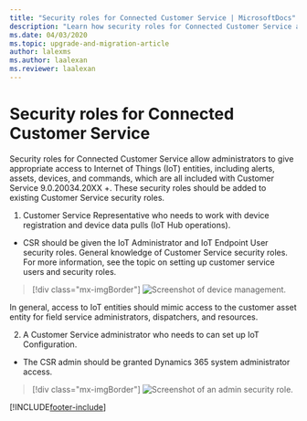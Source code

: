 ```yaml
---
title: "Security roles for Connected Customer Service | MicrosoftDocs"
description: "Learn how security roles for Connected Customer Service allow administrators to give appropriate access to Internet of Things (IoT) entities."
ms.date: 04/03/2020
ms.topic: upgrade-and-migration-article
author: lalexms
ms.author: laalexan
ms.reviewer: laalexan
---
```


# Security roles for Connected Customer Service

Security roles for Connected Customer Service allow administrators to give appropriate access to Internet of Things (IoT) entities, including alerts, assets, devices, and commands, which are all included with Customer Service 9.0.20034.20XX +. These security roles should be added to existing Customer Service security roles. 

1. Customer Service Representative who needs to work with device registration and device data pulls (IoT Hub operations). 
- CSR should be given the IoT Administrator and IoT Endpoint User security roles. General knowledge of Customer Service security roles. For more information, see the topic on setting up customer service users and security roles. 

> [!div class="mx-imgBorder"]
> ![Screenshot of device management.](../media/cs-iot-entities-navbar.png)

In general, access to IoT entities should mimic access to the customer asset entity for field service administrators, dispatchers, and resources.

2. A Customer Service administrator who needs to can set up IoT Configuration. 
- The CSR admin should be granted Dynamics 365 system administrator access. 

> [!div class="mx-imgBorder"]
> ![Screenshot of an admin security role.](../media/cs-iot-admin-security-role.png)







[!INCLUDE[footer-include](../../includes/footer-banner.md)]
